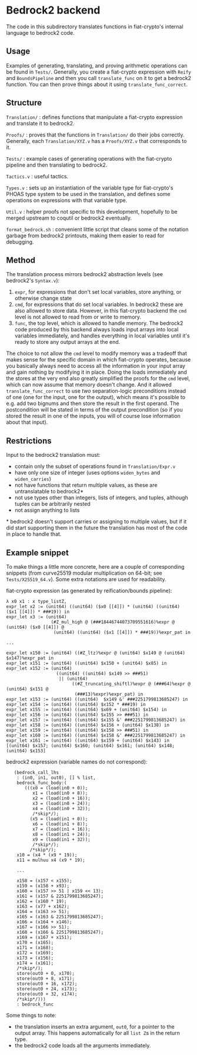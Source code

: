 # Bedrock2 backend

The code in this subdirectory translates functions in fiat-crypto's internal
language to bedrock2 code.

## Usage

Examples of generating, translating, and proving arithmetic operations can be
found in `Tests/`. Generally, you create a fiat-crypto expression with `Reify`
and `BoundsPipeline` and then you call `translate_func` on it to get a bedrock2
function. You can then prove things about it using `translate_func_correct`.

## Structure

`Translation/` : defines functions that manipulate a fiat-crypto expression and
translate it to bedrock2.

`Proofs/` : proves that the functions in `Translation/` do their jobs
correctly. Generally, each `Translation/XYZ.v` has a `Proofs/XYZ.v` that
corresponds to it.

`Tests/` : example cases of generating operations with the fiat-crypto pipeline
and then translating to bedrock2.

`Tactics.v` : useful tactics.

`Types.v` : sets up an instantiation of the variable type for fiat-crypto's
PHOAS type system to be used in the translation, and defines some operations on
expressions with that variable type. 

`Util.v` : helper proofs not specific to this development, hopefully to be
merged upstream to coqutil or bedrock2 eventually.

`format_bedrock.sh` : convenient little script that cleans some of the notation
garbage from bedrock2 printouts, making them easier to read for debugging. 

## Method

The translation process mirrors bedrock2 abstraction levels (see bedrock2's
`Syntax.v`):

1. `expr`, for expressions that don't set local variables, store anything, or
   otherwise change state
2. `cmd`, for expressions that do set local variables. In bedrock2 these are
   also allowed to store data. However, in this fiat-crypto backend the `cmd`
level is not allowed to read from or write to memory.
3. `func`, the top level, which is allowed to handle memory. The bedrock2 code
   produced by this backend always loads input arrays into local variables
immediately, and handles everything in local variables until it's ready to
store any output arrays at the end. 

The choice to not allow the `cmd` level to modify memory was a tradeoff that
makes sense for the specific domain in which fiat-crypto operates, because you
basically always need to access all the information in your input array and
gain nothing by modifying it in place. Doing the loads immediately and the
stores at the very end also greatly simplified the proofs for the `cmd` level,
which can now assume that memory doesn't change. And it allowed
`translate_func_correct` to use *two* separation-logic preconditions instead of
one (one for the input, one for the output), which means it's possible to e.g.
add two bignums and then store the result in the first operand. The
postcondition will be stated in terms of the output precondition (so if you
stored the result in one of the inputs, you will of course lose information
about that input).

## Restrictions

Input to the bedrock2 translation must:
- contain only the subset of operations found in `Translation/Expr.v`
- have only one size of integer (uses options `widen_bytes` and `widen_carries`)
- not have functions that return multiple values, as these are untranslatable to bedrock2\*
- not use types other than integers, lists of integers, and tuples, although
  tuples can be arbitrarily nested 
- not assign anything to lists

\* bedrock2 doesn't support carries or assigning to multiple values, but if it
did start supporting them in the future the translation has most of the code in
place to handle that.

## Example snippet

To make things a little more concrete, here are a couple of corresponding
snippets (from curve25519 modular multiplication on 64-bit; see
`Tests/X25519_64.v`). Some extra notations are used for readability.

fiat-crypto expression (as generated by reification/bounds pipeline):
```
λ x0 x1 : x type_listZ,
expr_let x2 := (unit64) ((unit64) ($x0 [[4]]) * (unit64) ((unit64) ($x1 [[4]]) * ###19)) in
expr_let x3 := (unit64)
                 (#Z_mul_high @ (###18446744073709551616)%expr @ (unit64) ($x0 [[4]]) @
                  (unit64) ((unit64) ($x1 [[4]]) * ###19))%expr_pat in

...

expr_let x150 := (unit64) ((#Z_ltz)%expr @ (unit64) $x149 @ (unit64) $x147)%expr_pat in
expr_let x151 := (unit64) ((unit64) $x150 + (unit64) $x85) in
expr_let x152 := (unit64)
                   ((unit64) ((unit64) $x149 >> ###51)
                    || (unit64)
                         ((#Z_truncating_shiftl)%expr @ (###64)%expr @ (unit64) $x151 @
                          (###13)%expr)%expr_pat) in
expr_let x153 := (unit64) ((unit64)  $x149 &' ###2251799813685247) in
expr_let x154 := (unit64) ((unit64) $x152 * ###19) in
expr_let x155 := (unit64) ((unit64) $x69 + (unit64) $x154) in
expr_let x156 := (unit64) ((unit64) $x155 >> ###51) in
expr_let x157 := (unit64) ((unit64) $x155 &' ###2251799813685247) in
expr_let x158 := (unit64) ((unit64) $x156 + (unit64) $x138) in
expr_let x159 := (unit64) ((unit64) $x158 >> ###51) in
expr_let x160 := (unit64) ((unit64) $x158 &' ###2251799813685247) in
expr_let x161 := (unit64) ((unit64) $x159 + (unit64) $x143) in
[(unit64) $x157; (unit64) $x160; (unit64) $x161; (unit64) $x148; (unit64) $x153]
```

bedrock2 expression (variable names do not correspond):
```
   (bedrock_call_lhs
    : (in0, in1, out0), [] % list,
    bedrock_func_body:(
       (((x0 = (load(in0 + 0));
          x1 = (load(in0 + 8));
          x2 = (load(in0 + 16));
          x3 = (load(in0 + 24));
          x4 = (load(in0 + 32));
          /*skip*/);
         (x5 = (load(in1 + 0));
          x6 = (load(in1 + 8));
          x7 = (load(in1 + 16));
          x8 = (load(in1 + 24));
          x9 = (load(in1 + 32));
          /*skip*/);
         /*skip*/);
    x10 = (x4 * (x9 * 19));
	x11 = mulhuu x4 (x9 * 19);

	...

    x158 = (x157 < x155);
    x159 = (x158 + x93);
    x160 = (x157 >> 51 | x159 << 13);
    x161 = (x157 & 2251799813685247);
    x162 = (x160 * 19);
    x163 = (x77 + x162);
    x164 = (x163 >> 51);
    x165 = (x163 & 2251799813685247);
    x166 = (x164 + x146);
    x167 = (x166 >> 51);
    x168 = (x166 & 2251799813685247);
    x169 = (x167 + x151);
    x170 = (x165);
    x171 = (x168);
    x172 = (x169);
    x173 = (x156);
    x174 = (x161);
    /*skip*/);
    store(out0 + 0, x170);
    store(out0 + 8, x171);
    store(out0 + 16, x172);
    store(out0 + 24, x173);
    store(out0 + 32, x174);
    /*skip*/)))
    : bedrock_func
```

Some things to note:
- the translation inserts an extra argument, `out0`, for a pointer to the
  output array. This happens automatically for all `list Z`s in the return
type.
- the bedrock2 code loads all the arguments immediately.
